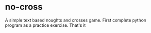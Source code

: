 # no-cross
A simple text based noughts and crosses game. First complete python program as a practice exercise. 
That's it
